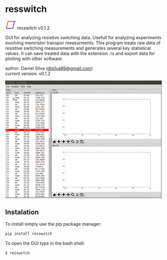 # resswitch 


<img src="https://github.com/danieljosesilva/resSwitch/blob/master/resswitch/ico/resSwitch.ico" height="30"> resswitch v0.1.2

GUI for analyzing resistive switching data. Usefull for analyzing experiments involving memristor
transpor measurments. This program treats raw data of resistive switching measurements and generates several key statistical values.
It can save treated data with the extension .rs and export data for plotting with other software.

author: Daniel Silva (djsilva99@gmail.com) <br> current version: v0.1.2

![resSwitch-screenshot](https://github.com/danieljosesilva/resSwitch/blob/master/img/resswitch.gif)

## Instalation

To install simply use the pip package manager:

```bash
pip install resswitch
```

To open the GUI type in the bash shell:

```bash
$ resswitch
```
